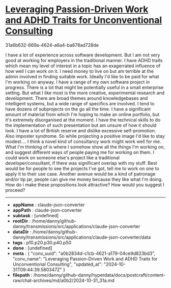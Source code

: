 # [Leveraging Passion-Driven Work and ADHD Traits for Unconventional Consulting](https://claude.ai/chat/a0b2834d-c1cb-4621-a179-04ce9d823bd3)

31a6b632-669a-4624-a6a4-ba878ad728de

I have a lot of experience across software development. But I am not very good at working for employers in the traditional manner. I have ADHD traits which mean my level of interest in a topic has an exagerrated influence of how well I can work on it. I need money to live on but am terrible at the admin involved in finding suitable work.
Ideally I'd like to be paid for what I'm working on anyway.
 I have a range of my own software project in progress.
 There is a lot that might be potentially useful in a small enterprise setting. But what I like most is the more creative, experimental research and development.
   There are broad themes around knowledgebases and intelligent systems, but a wide range of specifics are involved. I tend to have dozens of subprojects on the go all the time.
I have a significant amount of material from which I'm hoping to make an online portfolio, but it's extremely disorganised at the moment. I have the technical skills to do the implementation of such presentation but am unsure of how it should look. I have a lot of British reserve and dislike excessive self-promotion. Also imposter syndrome. So while  projecting a positive image I'd like to stay modest....
 I think a novel kind of consultancy work might work well for me.
What I'm thinking of is where I somehow show all the things I'm working on, and suggest different ways of people paying me for working on them. I could work on someone else's project like a traditional developer/consultant, if there was significant overlap with my stuff. Best would be for people to see the projects I've got, tell me to work on one to apply it to their use case. Another avenue would be a kind of patronage and/or tip jar, people can give me money because they like what I'm doing. How do i make these propositions look attractive?
How would you suggest I proceed?

---

* **appName** : claude-json-converter
* **appPath** : claude-json-converter
* **subtask** : [undefined]
* **rootDir** : /home/danny/github-danny/transmissions/src/applications/claude-json-converter
* **dataDir** : /home/danny/github-danny/transmissions/src/applications/claude-json-converter/data
* **tags** : p10.p20.p30.p40.p50
* **done** : [undefined]
* **meta** : {
  "conv_uuid": "a0b2834d-c1cb-4621-a179-04ce9d823bd3",
  "conv_name": "Leveraging Passion-Driven Work and ADHD Traits for Unconventional Consulting",
  "updated_at": "2024-10-31T09:44:39.580347Z"
}
* **filepath** : /home/danny/github-danny/hyperdata/docs/postcraft/content-raw/chat-archives/md/a0b2/2024-10-31_31a.md
